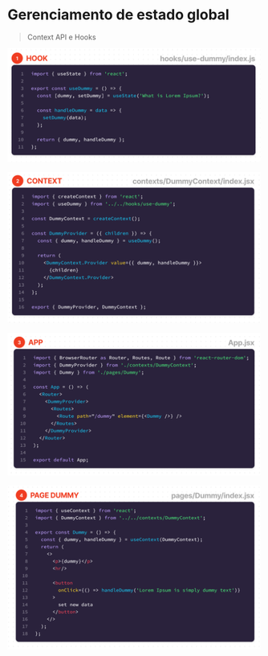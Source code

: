 # Gerenciamento de estado global

> Context API e Hooks

<img alt="Passo 1" src="https://raw.githubusercontent.com/tnn-master-class/managing-global-state/main/.github/images/passo-1.png" />
<br/><br/>
<img alt="Passo 2" src="https://raw.githubusercontent.com/tnn-master-class/managing-global-state/main/.github/images/passo-2.png" />
<br/><br/>
<img alt="Passo 3" src="https://raw.githubusercontent.com/tnn-master-class/managing-global-state/main/.github/images/passo-3.png" />
<br/><br/>
<img alt="Passo 4" src="https://raw.githubusercontent.com/tnn-master-class/managing-global-state/main/.github/images/passo-4.png" />